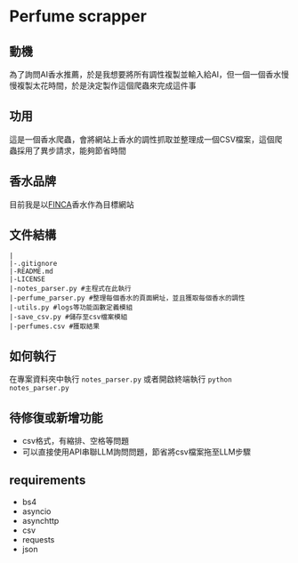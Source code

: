 # Perfume scrapper
## 動機
為了詢問AI香水推薦，於是我想要將所有調性複製並輸入給AI，但一個一個香水慢慢複製太花時間，於是決定製作這個爬蟲來完成這件事
## 功用
這是一個香水爬蟲，會將網站上香水的調性抓取並整理成一個CSV檔案，這個爬蟲採用了異步請求，能夠節省時間
## 香水品牌
目前我是以[FINCA](https://www.fincataiwan.com/categories/%E9%A6%99%E6%B0%B4?limit=72)香水作為目標網站
## 文件結構
```
|
|-.gitignore
|-README.md
|-LICENSE
|-notes_parser.py #主程式在此執行
|-perfume_parser.py #整理每個香水的頁面網址，並且獲取每個香水的調性
|-utils.py #logs等功能函數定義模組
|-save_csv.py #儲存至csv檔案模組
|-perfumes.csv #獲取結果
```
## 如何執行
在專案資料夾中執行 `notes_parser.py` 或者開啟終端執行 `python notes_parser.py`

## 待修復或新增功能
+ csv格式，有縮排、空格等問題
+ 可以直接使用API串聯LLM詢問問題，節省將csv檔案拖至LLM步驟

## requirements
+ bs4
+ asyncio
+ asynchttp
+ csv
+ requests
+ json